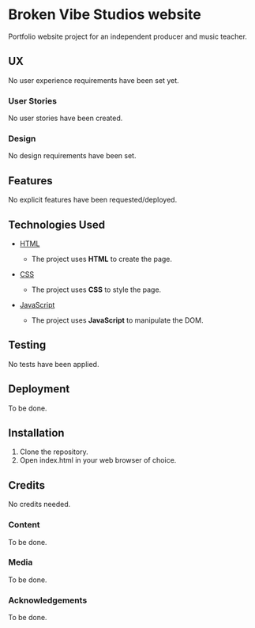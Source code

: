 # Broken Vibe Studios website
Portfolio website project for an independent producer and music teacher.
## UX
No user experience requirements have been set yet.
### User Stories
No user stories have been created.
### Design
No design requirements have been set.
## Features
No explicit features have been requested/deployed.
## Technologies Used
- [HTML](https://www.w3.org/)
    - The project uses **HTML** to create the page.

- [CSS](https://www.w3.org/)
    - The project uses **CSS** to style the page.

- [JavaScript](https://developer.mozilla.org/bm/docs/Web/JavaScript)
    - The project uses **JavaScript** to manipulate the DOM.
## Testing
No tests have been applied.
## Deployment
To be done.
## Installation
1. Clone the repository.
2. Open index.html in your web browser of choice.
## Credits
No credits needed.
### Content
To be done.
### Media
To be done.
### Acknowledgements
To be done.

